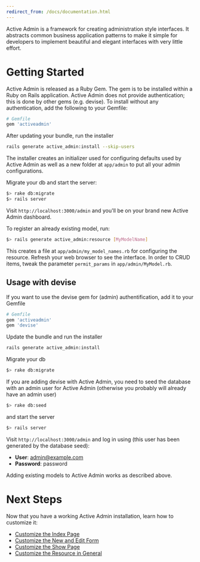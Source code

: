 ```yaml
---
redirect_from: /docs/documentation.html
---
```


Active Admin is a framework for creating administration style interfaces. It
abstracts common business application patterns to make it simple for developers
to implement beautiful and elegant interfaces with very little effort.

# Getting Started

Active Admin is released as a Ruby Gem. The gem is to be installed within a Ruby
on Rails application. Active Admin does not provide authentication; this is done
by other gems (e.g. devise). To install without any authentication,
add the following to your Gemfile:

```ruby
# Gemfile
gem 'activeadmin'
```

After updating your bundle, run the installer

```bash
rails generate active_admin:install --skip-users
```

The installer creates an initializer used for configuring defaults used by
Active Admin as well as a new folder at `app/admin` to put all your admin
configurations.

Migrate your db and start the server:

```bash
$> rake db:migrate
$> rails server
```

Visit `http://localhost:3000/admin` and you'll be on your brand
new Active Admin dashboard.

To register an already existing model, run:

```bash
$> rails generate active_admin:resource [MyModelName]
```

This creates a file at `app/admin/my_model_names.rb` for configuring the
resource. Refresh your web browser to see the interface. In order to CRUD
items, tweak the parameter `permit_params` in `app/admin/MyModel.rb`.

## Usage with devise

If you want to use the devise gem for (admin) authentification, add it to
your Gemfile

```ruby
# Gemfile
gem 'activeadmin'
gem 'devise'
```

Update the bundle and run the installer

```bash
rails generate active_admin:install
```

Migrate your db

```bash
$> rake db:migrate
```

If you are adding devise with Active Admin, you need to seed the database
with an admin user for Active Admin (otherwise you probably will already
have an admin user)

```bash
$> rake db:seed
```

and start the server

```bash
$> rails server
```

Visit `http://localhost:3000/admin` and log in using (this user has been generated
by the database seed):

* __User__: admin@example.com
* __Password__: password

Adding existing models to Active Admin works as described above.

# Next Steps

Now that you have a working Active Admin installation, learn how to customize it:

* [Customize the Index Page](3-index-pages.md)
* [Customize the New and Edit Form](5-forms.md)
* [Customize the Show Page](6-show-pages.md)
* [Customize the Resource in General](2-resource-customization.md)
